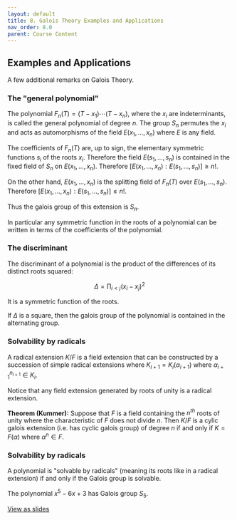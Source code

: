 ```yaml
---
layout: default
title: 8. Galois Theory Examples and Applications
nav_order: 8.0
parent: Course Content
---
```


## Examples and Applications

A few additional remarks on Galois Theory.

### The "general polynomial"

The polynomial $F_{n}(T)=(T-x_1)\cdots (T-x_n)$, where the $x_i$ are indeterminants, is called the general polynomial of degree $n$.
The group $S_{n}$ permutes the $x_{i}$ and acts as automorphisms of the field $E(x_1,\ldots, x_n)$ where $E$ is any field.

The coefficients of $F_{n}(T)$ are, up to sign, the elementary symmetric functions $s_{i}$ of the roots $x_{i}$. Therefore
the field $E(s_1,\ldots, s_n)$ is contained in the fixed field of $S_{n}$ on $E(x_1,\ldots, x_n)$. Therefore $[E(x_1,\ldots, x_n):E(s_1,\ldots, s_n)]\ge n!$.

On the other hand, $E(x_1,\ldots, x_n)$ is the splitting field of $F_{n}(T)$ over $E(s_1,\ldots, s_n)$. Therefore $[E(x_1,\ldots, x_n):E(s_1,\ldots, s_n)]\le n!$.

Thus the galois group of this extension is $S_{n}$.

In particular any symmetric function in the roots of a polynomial can be written in terms of the coefficients of the polynomial.

### The discriminant

The discriminant of a polynomial is the product of the differences of its distinct roots squared:

$$
\Delta=\prod_{i<j} (x_{i}-x_{j})^2
$$

It is a symmetric function of the roots.

If $\Delta$ is a square, then the galois group of the polynomial is contained in the alternating group.

### Solvability by radicals

A radical extension $K/F$ is a field extension that can be constructed by a succession of simple radical extensions
where $K_{i+1}=K_{i}(\alpha_{i+1})$ where $\alpha_{i+1}^{n_{i+1}}\in K_{i}$.

Notice that any field extension generated by roots of unity is a radical extension.

**Theorem (Kummer):** Suppose that $F$ is a field containing the $n^{th}$ roots of unity where the characteristic of $F$ does not divide $n$.
Then $K/F$ is a cylic galois extension (i.e. has cyclic galois group) of degree $n$ if and only if $K=F(\alpha)$ where $\alpha^{n}\in F$.

### Solvability by radicals

A polynomial is "solvable by radicals" (meaning its roots like in a radical extension) if and only if the Galois group is solvable.

The polynomial $x^5-6x+3$ has Galois group $S_{5}$.

<div>
<a href="slides/08-examplesAndapplications.html"> View as slides </a>
</div>
